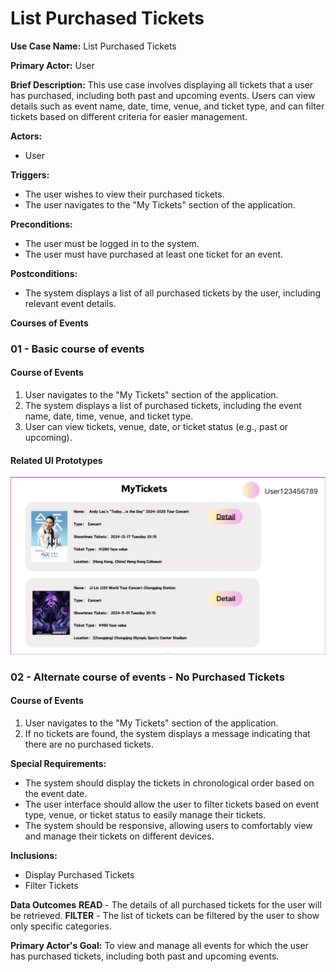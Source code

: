 # List Purchased Tickets

**Use Case Name:** List Purchased Tickets

**Primary Actor:** User

**Brief Description:** This use case involves displaying all tickets that a user has purchased, including both past and upcoming events. Users can view details such as event name, date, time, venue, and ticket type, and can filter tickets based on different criteria for easier management.

**Actors:**
- User

**Triggers:**
- The user wishes to view their purchased tickets.
- The user navigates to the "My Tickets" section of the application.

**Preconditions:**
- The user must be logged in to the system.
- The user must have purchased at least one ticket for an event.

**Postconditions:**
- The system displays a list of all purchased tickets by the user, including relevant event details.

**Courses of Events**

### 01 - Basic course of events
#### Course of Events
1. User navigates to the "My Tickets" section of the application.
2. The system displays a list of purchased tickets, including the event name, date, time, venue, and ticket type.
3. User can view tickets, venue, date, or ticket status (e.g., past or upcoming).

#### Related UI Prototypes
![My Tickets Page](../ui/Myticket.png)

### 02 - Alternate course of events - No Purchased Tickets
#### Course of Events
1. User navigates to the "My Tickets" section of the application.
3. If no tickets are found, the system displays a message indicating that there are no purchased tickets.

**Special Requirements:**
- The system should display the tickets in chronological order based on the event date.
- The user interface should allow the user to filter tickets based on event type, venue, or ticket status to easily manage their tickets.
- The system should be responsive, allowing users to comfortably view and manage their tickets on different devices.

**Inclusions:**
- Display Purchased Tickets
- Filter Tickets

**Data Outcomes**
**READ** - The details of all purchased tickets for the user will be retrieved.
**FILTER** - The list of tickets can be filtered by the user to show only specific categories.

**Primary Actor's Goal:** To view and manage all events for which the user has purchased tickets, including both past and upcoming events.